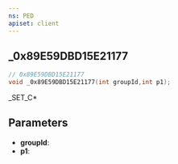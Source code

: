 ```yaml
---
ns: PED
apiset: client
---
```

## _0x89E59DBD15E21177

```c
// 0x89E59DBD15E21177
void _0x89E59DBD15E21177(int groupId,int p1);
```

_SET_C*

## Parameters
* **groupId**:
* **p1**: